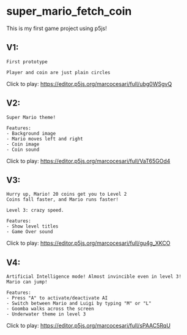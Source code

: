 # super_mario_fetch_coin

This is my first game project using p5js!

## V1:

    First prototype

    Player and coin are just plain circles

Click to play: https://editor.p5js.org/marcocesari/full/ubg0WSgvQ

## V2:

    Super Mario theme!

    Features:
    - Background image
    - Mario moves left and right
    - Coin image
    - Coin sound

Click to play: https://editor.p5js.org/marcocesari/full/VaT65GOd4

## V3:

    Hurry up, Mario! 20 coins get you to Level 2
    Coins fall faster, and Mario runs faster!

    Level 3: crazy speed.

    Features:
    - Show level titles
    - Game Over sound
    
Click to play: https://editor.p5js.org/marcocesari/full/gu4g_XKCO

## V4:

    Artificial Intelligence mode! Almost invincible even in level 3!
    Mario can jump!

    Features:
    - Press "A" to activate/deactivate AI
    - Switch between Mario and Luigi by typing "M" or "L"
    - Goomba walks across the screen
    - Underwater theme in level 3
    
Click to play: https://editor.p5js.org/marcocesari/full/sPAAC5RqU
